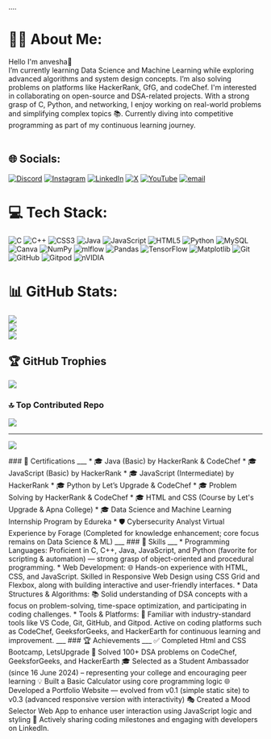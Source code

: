 ....
# 🧑‍💻 About Me:
Hello I'm anvesha🤝<br>I’m currently learning Data Science and Machine Learning while exploring advanced algorithms and system design concepts. I’m also solving problems on platforms like HackerRank, GfG, and codeChef. I'm interested in collaborating on open-source and DSA-related projects. With a strong grasp of C, Python, and networking, I enjoy working on real-world problems and simplifying complex topics 📚. Currently diving into competitive programming as part of my continuous learning journey.<br><br>


## 🌐 Socials:
[![Discord](https://img.shields.io/badge/Discord-%237289DA.svg?logo=discord&logoColor=white)](https://discord.gg/anveshasharma0839_10161) [![Instagram](https://img.shields.io/badge/Instagram-%23E4405F.svg?logo=Instagram&logoColor=white)](https://instagram.com/anvesha7973 ) [![LinkedIn](https://img.shields.io/badge/LinkedIn-%230077B5.svg?logo=linkedin&logoColor=white)](https://linkedin.com/in/anvesha-s-412908293) [![X](https://img.shields.io/badge/X-black.svg?logo=X&logoColor=white)](https://x.com/@Sharmaji18608) [![YouTube](https://img.shields.io/badge/YouTube-%23FF0000.svg?logo=YouTube&logoColor=white)](https://youtube.com/@@anveshasharma2626) [![email](https://img.shields.io/badge/Email-D14836?logo=gmail&logoColor=white)](mailto:sharmaanvesha905@gmail.com) 

# 💻 Tech Stack:
![C](https://img.shields.io/badge/c-%2300599C.svg?style=flat&logo=c&logoColor=white) ![C++](https://img.shields.io/badge/c++-%2300599C.svg?style=flat&logo=c%2B%2B&logoColor=white) ![CSS3](https://img.shields.io/badge/css3-%231572B6.svg?style=flat&logo=css3&logoColor=white) ![Java](https://img.shields.io/badge/java-%23ED8B00.svg?style=flat&logo=openjdk&logoColor=white) ![JavaScript](https://img.shields.io/badge/javascript-%23323330.svg?style=flat&logo=javascript&logoColor=%23F7DF1E) ![HTML5](https://img.shields.io/badge/html5-%23E34F26.svg?style=flat&logo=html5&logoColor=white) ![Python](https://img.shields.io/badge/python-3670A0?style=flat&logo=python&logoColor=ffdd54) ![MySQL](https://img.shields.io/badge/mysql-4479A1.svg?style=flat&logo=mysql&logoColor=white) ![Canva](https://img.shields.io/badge/Canva-%2300C4CC.svg?style=flat&logo=Canva&logoColor=white) ![NumPy](https://img.shields.io/badge/numpy-%23013243.svg?style=flat&logo=numpy&logoColor=white) ![mlflow](https://img.shields.io/badge/mlflow-%23d9ead3.svg?style=flat&logo=numpy&logoColor=blue) ![Pandas](https://img.shields.io/badge/pandas-%23150458.svg?style=flat&logo=pandas&logoColor=white) ![TensorFlow](https://img.shields.io/badge/TensorFlow-%23FF6F00.svg?style=flat&logo=TensorFlow&logoColor=white) ![Matplotlib](https://img.shields.io/badge/Matplotlib-%23ffffff.svg?style=flat&logo=Matplotlib&logoColor=black) ![Git](https://img.shields.io/badge/git-%23F05033.svg?style=flat&logo=git&logoColor=white) ![GitHub](https://img.shields.io/badge/github-%23121011.svg?style=flat&logo=github&logoColor=white) ![Gitpod](https://img.shields.io/badge/gitpod-f06611.svg?style=flat&logo=gitpod&logoColor=white) ![nVIDIA](https://img.shields.io/badge/nVIDIA-%2376B900.svg?style=flat&logo=nVIDIA&logoColor=white)
# 📊 GitHub Stats:
![](https://github-readme-stats.vercel.app/api?username=Code-with-anvesha&theme=neon&hide_border=false&include_all_commits=true&count_private=true)<br/>
![](https://nirzak-streak-stats.vercel.app/?user=Code-with-anvesha&theme=neon&hide_border=false)<br/>
![](https://github-readme-stats.vercel.app/api/top-langs/?username=Code-with-anvesha&theme=neon&hide_border=false&include_all_commits=true&count_private=true&layout=compact)

## 🏆 GitHub Trophies
![](https://github-profile-trophy.vercel.app/?username=Code-with-anvesha&theme=gruvbox&no-frame=false&no-bg=true&margin-w=4)

### 🔝 Top Contributed Repo
![](https://github-contributor-stats.vercel.app/api?username=Code-with-anvesha&limit=5&theme=neon&combine_all_yearly_contributions=true)

---
[![](https://visitcount.itsvg.in/api?id=Code-with-anvesha&icon=4&color=0)](https://visitcount.itsvg.in)

<!-->

### 🏅 Certifications
___
* 🎓 Java (Basic) by HackerRank & CodeChef

* 🎓 JavaScript (Basic) by HackerRank

* 🎓 JavaScript (Intermediate) by HackerRank

* 🎓 Python by Let’s Upgrade & CodeChef

* 🎓 Problem Solving by HackerRank & CodeChef

* 🎓 HTML and CSS (Course by Let's Upgrade & Apna College)

* 🎓 Data Science and Machine Learning Internship Program by Edureka

* 🛡️ Cybersecurity Analyst Virtual Experience by Forage (Completed for knowledge enhancement; core focus remains on Data Science & ML)
___

### 🧠 Skills
___

* Programming Languages:
Proficient in C, C++, Java, JavaScript, and Python (favorite for scripting & automation) — strong grasp of object-oriented and procedural programming.

* Web Development: 🌐
Hands-on experience with HTML, CSS, and JavaScript. Skilled in Responsive Web Design using CSS Grid and Flexbox, along with building interactive and user-friendly interfaces.

* Data Structures & Algorithms: 📚
Solid understanding of DSA concepts with a focus on problem-solving, time-space optimization, and participating in coding challenges.

* Tools & Platforms: 🔧
Familiar with industry-standard tools like VS Code, Git, GitHub, and Gitpod.
Active on coding platforms such as CodeChef, GeeksforGeeks, and HackerEarth for continuous learning and improvement.
___
### 🏆 Achievements
___
✅ Completed Html and CSS Bootcamp, LetsUpgrade

🧠 Solved 100+ DSA problems on CodeChef, GeeksforGeeks, and HackerEarth

🎓 Selected as a Student Ambassador (since 16 June 2024) – representing your college and encouraging peer learning

💡 Built a Basic Calculator using core programming logic

🌐 Developed a Portfolio Website — evolved from v0.1 (simple static site) to v0.3 (advanced responsive version with interactivity)

🎭 Created a Mood Selector Web App to enhance user interaction using JavaScript logic and styling

📢 Actively sharing coding milestones and engaging with developers on LinkedIn.